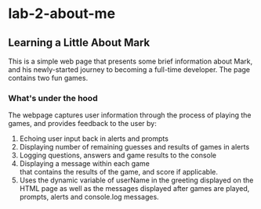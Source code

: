 # lab-2-about-me
## Learning a Little About Mark

This is a simple web page that presents some brief information about Mark, and his newly-started journey to becoming a full-time developer.
The page contains two fun games.

### What's under the hood
The webpage captures user information through the process of playing the games, and provides feedback to the user by:
1. Echoing user input back in alerts and prompts
1. Displaying number of remaining guesses and results of games in alerts
1. Logging questions, answers and game results to the console
1. Displaying a message within each game <div> that contains the results of the game, and score if applicable.
1. Uses the dynamic variable of userName in the greeting displayed on the HTML page as well as the messages displayed after games are played, prompts, alerts and console.log messages.